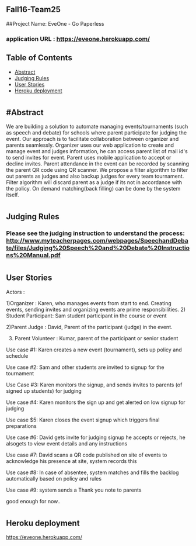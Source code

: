 ## Fall16-Team25

##Project Name: EveOne - Go Paperless

### application URL : https://eveone.herokuapp.com/

Table of Contents
-----------------

- [Abstract](#abstract)
- [Judging Rules](#judging-rules)
- [User Stories](#user-stories)
- [Heroku deployment](#heroku-deployment) 

#
#
#

#Abstract
--------

We are building a solution to automate managing events/tournaments (such as speech and debate) for schools where parent participate for judging the event.
Our approach is to facilitate collaboration between organizer and parents seamlessly. Organizer uses our web application to create and manage event and judges information, he can access parent list of mail id's to send invites for event. Parent uses mobile application to accept or decline invites. Parent attendance in the event can be recorded by scanning the parent QR code using QR scanner. We propose a filter algorithm to filter out parents as judges and also backup judges for every team tournament. Filter algorithm will discard parent as a judge if its not in accordance with the policy. On demand matching(back filling)  can be done by the system itself.

#
#
Judging Rules
--------------

### Please see the judging instruction to understand the process: http://www.myteacherpages.com/webpages/SpeechandDebate/files/Judging%20Speech%20and%20Debate%20Instructions%20Manual.pdf

#
#

User Stories
------------

Actors :

1)Organizer	: 	Karen, who manages events from start to end. Creating events, sending invites and 
				organizing events are prime responsibilities.
2) Student Participant: Sam student participant in the course or event

2)Parent Judge	: 	David, Parent of the participant (judge) in the event.

3) Parent Volunteer : Kumar, parent of the participant or senior student 


Use case #1: Karen creates a new event (tournament), sets up policy and schedule 

Use case #2: Sam and other students are invited to signup for the tournament 

Use Case #3:  Karen monitors the signup, and sends invites to parents (of signed up students) for judging

Use case #4: Karen monitors the sign up and get alerted on low signup for judging 

Use case $5: Karen closes the event signup which triggers final preparations

Use case #6: David gets invite for judging signup he accepts or rejects, he alsogets to view event details and any instructions 

Use case #7: David scans a QR code published on site of events to acknowledge his presence at site, system records this

Use case #8: In case of absentee, system matches and fills the backlog automatically based on policy and rules

Use case #9: system sends a Thank you note to parents 

good enough for now.. 


#
#



Heroku deployment
-----------------

https://eveone.herokuapp.com/




